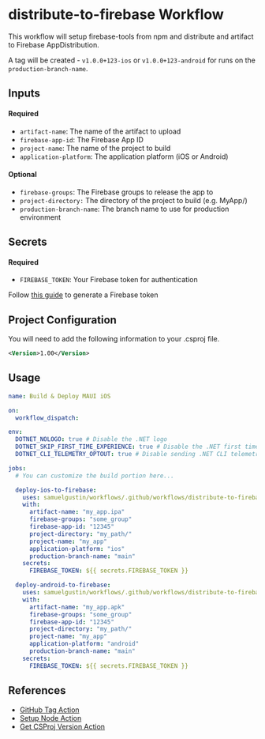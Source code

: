 # distribute-to-firebase Workflow

This workflow will setup firebase-tools from npm and distribute and artifact to Firebase AppDistribution.

A tag will be created - `v1.0.0+123-ios` or `v1.0.0+123-android` for runs on the `production-branch-name`.

## Inputs

#### Required

- `artifact-name`: The name of the artifact to upload
- `firebase-app-id`: The Firebase App ID
- `project-name`: The name of the project to build
- `application-platform`: The application platform (iOS or Android)

#### Optional

- `firebase-groups`: The Firebase groups to release the app to
- `project-directory:` The directory of the project to build (e.g. MyApp/)
- `production-branch-name`: The branch name to use for production environment

## Secrets

#### Required

- `FIREBASE_TOKEN`: Your Firebase token for authentication

Follow [this guide](https://firebase.google.com/docs/cli#cli-ci-systems-firebase-token) to generate a Firebase token

## Project Configuration

You will need to add the following information to your .csproj file.

```xml
<Version>1.00</Version>
```

## Usage

```yaml
name: Build & Deploy MAUI iOS

on:
  workflow_dispatch:

env:
  DOTNET_NOLOGO: true # Disable the .NET logo
  DOTNET_SKIP_FIRST_TIME_EXPERIENCE: true # Disable the .NET first time experience
  DOTNET_CLI_TELEMETRY_OPTOUT: true # Disable sending .NET CLI telemetry

jobs:
  # You can customize the build portion here...

  deploy-ios-to-firebase:
    uses: samuelgustin/workflows/.github/workflows/distribute-to-firebase.yml@main
    with:
      artifact-name: "my_app.ipa"
      firebase-groups: "some_group"
      firebase-app-id: "12345"
      project-directory: "my_path/"
      project-name: "my_app"
      application-platform: "ios"
      production-branch-name: "main"
    secrets:
      FIREBASE_TOKEN: ${{ secrets.FIREBASE_TOKEN }}

  deploy-android-to-firebase:
    uses: samuelgustin/workflows/.github/workflows/distribute-to-firebase.yml@main
    with:
      artifact-name: "my_app.apk"
      firebase-groups: "some_group"
      firebase-app-id: "12345"
      project-directory: "my_path/"
      project-name: "my_app"
      application-platform: "android"
      production-branch-name: "main"
    secrets:
      FIREBASE_TOKEN: ${{ secrets.FIREBASE_TOKEN }}
```

## References

- [GitHub Tag Action](https://github.com/marketplace/actions/github-actions-create-tag)
- [Setup Node Action](https://github.com/actions/setup-node/releases/tag/v4.3.0)
- [Get CSProj Version Action](https://github.com/marketplace/actions/get-csproj-version)
